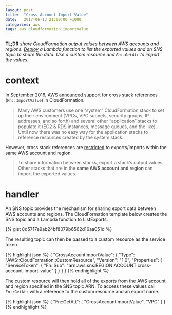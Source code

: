 ```yaml
---
layout: post
title:  "Cross Account Import Value"
date:   2017-06-13 21:00:00 +1000
categories: aws
tags: aws cloudformation importvalue
---
```


__TL;DR__ _share CloudFormation output values between AWS accounts and regions. [Deploy](https://gist.github.com/chriscoombs/8d5717e9ab24bf8079b6562d16aa051d) a Lambda function to list the exported values and an SNS topic to share the data. Use a custom resource and `Fn::GetAtt` to import the values._

# context

In September 2016, AWS [announced](https://aws.amazon.com/blogs/aws/aws-cloudformation-update-yaml-cross-stack-references-simplified-substitution/) support for cross stack references (`Fn::ImportValue`) in CloudFormation.

> Many AWS customers use one “system” CloudFormation stack to set up their environment (VPCs, VPC subnets, security groups, IP addresses, and so forth) and several other “application” stacks to populate it (EC2 & RDS instances, message queues, and the like). Until now there was no easy way for the application stacks to reference resources created by the system stack.

However, cross stack references are [restricted](http://docs.aws.amazon.com/AWSCloudFormation/latest/UserGuide/using-cfn-stack-exports.html) to exports/imports within the same AWS account and region.

> To share information between stacks, export a stack’s output values. Other stacks that are in the __same AWS account and region__ can import the exported values.

# handler

An SNS topic provides the mechanism for sharing export data between AWS accounts and regions. The CloudFormation template below creates the SNS topic and a Lambda function to ListExports.

{% gist 8d5717e9ab24bf8079b6562d16aa051d %}

The resulting topic can then be passed to a custom resource as the service token.

{% highlight json %}
{
  "CrossAccountImportValue": {
    "Type": "AWS::CloudFormation::CustomResource",
    "Version": "1.0",
    "Properties": {
      "ServiceToken": {
        "Fn::Sub": "arn:aws:sns:REGION:ACCOUNT:cross-account-import-value"
      }
    }
  }
}
{% endhighlight %}

The custom resource will then hold all of the exports from the AWS account and region specified in the SNS topic ARN. To access these values call `Fn::GetAtt` with a reference to the custom resource and an export name.

{% highlight json %}
{
  "Fn::GetAtt": [
    "CrossAccountImportValue",
    "VPC"
  ]
}
{% endhighlight %}